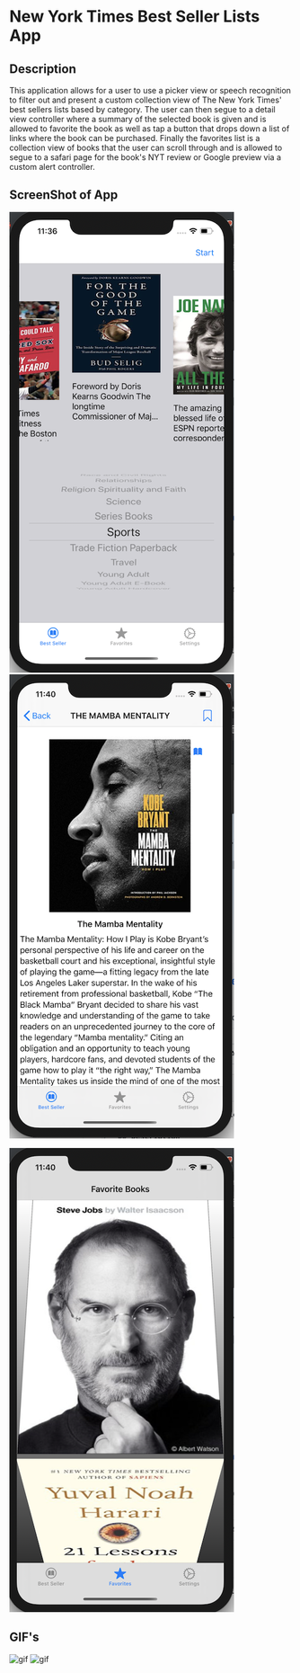 # New York Times Best Seller Lists App

## Description

This application allows for a user to use a picker view or speech recognition to filter out and present a custom collection view of The New York Times' best sellers lists based by category.
The user can then segue to a detail view controller where a summary of the selected book is given and is allowed to favorite the book
as well as tap a button that drops down a list of links where the book can be purchased. Finally the favorites list is a collection 
view of books that the user can scroll through and is allowed to segue to a safari page for the book's NYT review or Google preview via a custom 
alert controller.

## ScreenShot of App

![nytImage1](Images/nytImage1.1.png)
![nytImage2](Images/nytImage2.1.png)

![nytImage3](Images/nytImage3.1.png)

##  GIF's

![gif](Images/nytGIF1.1.gif)
![gif](Images/nytGIF2.1.gif)
